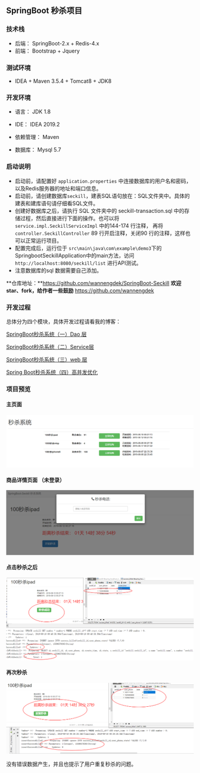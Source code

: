 ## SpringBoot 秒杀项目

### **技术栈**

- 后端： SpringBoot-2.x + Redis-4.x 
- 前端： Bootstrap + Jquery

### **测试环境**

- IDEA + Maven 3.5.4 + Tomcat8 + JDK8

### 开发环境

- 语言： JDK 1.8

- IDE： IDEA 2019.2

- 依赖管理： Maven

- 数据库： Mysql 5.7

### **启动说明**

  - 启动前，请配置好 `application.properties` 中连接数据库的用户名和密码，以及Redis服务器的地址和端口信息。
  - 启动前，请创建数据库`seckill`，建表SQL语句放在：SQL文件夹中。具体的建表和建库语句请仔细看SQL文件。
  - 创建好数据库之后，请执行 SQL 文件夹中的 seckill-transaction.sql 中的存储过程，然后直接进行下面的操作。也可以将 `service.impl.SeckillServiceImpl` 中的144-174 行注释，
    再将 `controller.SeckillController` 89 行开启注释，关闭90 行的注释，这样也可以正常运行项目。
  - 配置完成后，运行位于 `src\main\java\com\example\demo3`下的SpringbootSeckillApplication中的main方法，访问 `http://localhost:8080/seckill/list` 进行API测试。
  - 注意数据库的sql 数据需要自己添加。

**仓库地址：**https://github.com/wannengdek/SpringBoot-Seckill
**欢迎star、fork，给作者一些鼓励** https://github.com/wannengdek

### 开发过程

总体分为四个模块，具体开发过程请看我的博客：

[SpringBoot秒杀系统（一）Dao 层](https://blog.csdn.net/qq_41852212/article/details/98884976)

[SpringBoot秒杀系统（二）Service层](https://blog.csdn.net/qq_41852212/article/details/98954619)

[SpringBoot秒杀系统（三）web 层](https://blog.csdn.net/qq_41852212/article/details/99111102) 

[Spring Boot秒杀系统（四）高并发优化](https://blog.csdn.net/qq_41852212/article/details/99111443)


### 项目预览

#### 主页面



![1](README.assets/1.png)



#### 商品详情页面 （未登录）

![2](README.assets/2.png)

#### 点击秒杀之后

![3](README.assets/3.png)

#### 再次秒杀

![4](README.assets/4.png)

没有错误数据产生，并且也提示了用户重复秒杀的问题。